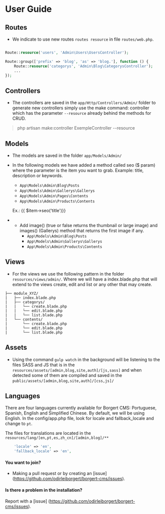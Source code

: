 
# User Guide

<a name="routes"></a>
## Routes
* We indicate to use new routes `routes resource` in file `routes/web.php`.

```php

Route::resource('users', 'Admin\Users\UsersController');

Route::group(['prefix' => 'blog', 'as' => 'blog.'], function () {
    Route::resource('categorys', 'Admin\Blog\CategorysController');
    ...
});

```

<a name="controllers"></a>
## Controllers
* The controllers are saved in the `app/Http/Controllers/Admin/` folder to generate new controllers simply use the make command: controller which has the parameter `--resource` already behind the methods for CRUD.

> php artisan make:controller ExempleController --resource

<a name="models"></a>
## Models
* The models are saved in the folder `app/Models/Admin/`
* In the following models we have added a method called seo ($ param) where the parameter is the item you want to grab. Example: title, description or keywords.
    * `App\Models\Admin\Blog\Posts`
    * `App\Models\Admin\Gallerys\Gallerys` 
    * `App\Models\Admin\Pages\Contents` 
    * `App\Models\Admin\Products\Contents` 
    
    Ex.: {{ $item->seo('title')}}
* * Add image() (true or false returns the thumbnail or large image) and images() (Gallerys) method that returns the first image if any.
    * `App\Models\Admin\Blog\Posts`
    * `App\Models\Admin\Gallerys\Gallerys` 
    * `App\Models\Admin\Products\Contents` 

<a name="views"></a>
## Views
* For the views we use the following pattern in the folder `resources/views/admin/`. Where we will have a index.blade.php that will extend to the views create, edit and list or any other that may create.

```
├── module_XYZ/
|	├── index.blade.php
|	├── categorys/
|   |	└── create.blade.php
|   |	└── edit.blade.php
|   |	└── list.blade.php
| 	└── contents/
|   	└── create.blade.php
|   	└── edit.blade.php
|   	└── list.blade.php
```

<a name="assets"></a>
## Assets
* Using the command `gulp watch` in the background will be listening to the files SASS and JS that is in the `resources/assets/[admin,blog,site,auth]/[js,sass]` and when detected some of them are compiled and saved in the `public/assets/[admin,blog,site,auth]/[css,js]/`

<a name="languages"></a>
## Languages
There are four languages currently available for Borgert CMS: Portuguese, Spanish, English and Simplified Chinese. By default, we will be using English.
In the config/app.php file, look for locale and fallback_locale and change to `pt`.

The files for translations are located in the `resources/lang/[en,pt,es,zh_cn]/[admin,blog]/**`

```php
    'locale' => 'en',
    'fallback_locale' => 'en',
```

#### You want to join?
- Making a pull request or by creating an [issue] (https://github.com/odirleiborgert/borgert-cms/issues).

#### Is there a problem in the installation?
Report with a [issue] (https://github.com/odirleiborgert/borgert-cms/issues).
